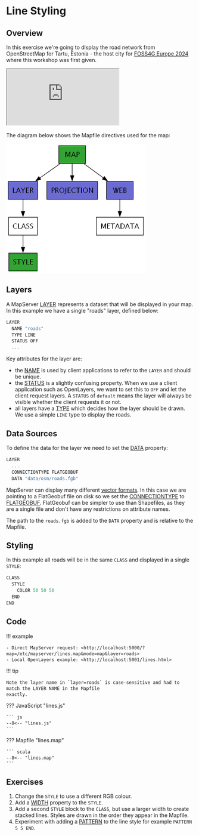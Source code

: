 # Line Styling

## Overview

In this exercise we're going to display the road network from OpenStreetMap for Tartu, Estonia - the host
city for [FOSS4G Europe 2024](https://2024.europe.foss4g.org/) where this workshop was first given. 

<div class="map">
  <iframe src="https://geographika.github.io/getting-started-with-mapserver-demo/lines.html"></iframe>
</div>

The diagram below shows the Mapfile directives used for the map:

![Mapfile classes used in the Lines map](../assets/images/line-map-classes.png "Mapfile Classes")


## Layers

A MapServer [LAYER](https://mapserver.org/mapfile/layer.html) represents
a dataset that will be displayed in your map. In this example we have a single "roads" layer, defined below:

```scala
LAYER
  NAME "roads"
  TYPE LINE
  STATUS OFF
  ...
```

Key attributes for the layer are:

- the [NAME](https://mapserver.org/mapfile/layer.html#mapfile-layer-name) is used by client applications to refer to the `LAYER` and should be unique.
- the [STATUS](https://mapserver.org/mapfile/layer.html#mapfile-layer-status) is a slightly confusing property. When we use a client application such as OpenLayers, we want to set this to `OFF` and let the client request layers. A `STATUS` of `default` means the layer will always be visible whether the client requests it or not.
- all layers have a [TYPE](https://mapserver.org/mapfile/layer.html#mapfile-layer-type) which decides how the layer should be drawn. We use a simple `LINE` type to display the roads.

## Data Sources

To define the data for the layer we need to set the [DATA](https://mapserver.org/mapfile/layer.html#mapfile-layer-data) property:

```scala
LAYER
  ...
  CONNECTIONTYPE FLATGEOBUF
  DATA "data/osm/roads.fgb"
```

MapServer can display many different [vector formats](https://mapserver.org/input/vector/index.html). In this case we are pointing to a FlatGeobuf file on disk so we set the [CONNECTIONTYPE](https://mapserver.org/mapfile/layer.html#mapfile-layer-connectiontype) to [FLATGEOBUF](https://mapserver.org/input/vector/flatgeobuf.html). FlatGeobuf can be simpler to use than Shapefiles, as they are a single file and don't have any restrictions on attribute names. 

The path to the `roads.fgb` is added to the `DATA` property and is relative to the Mapfile. 

## Styling

In this example all roads will be in the same `CLASS` and displayed in a single `STYLE`:

```scala
CLASS
  STYLE
    COLOR 50 50 50
  END
END
```

## Code

!!! example

    - Direct MapServer request: <http://localhost:5000/?map=/etc/mapserver/lines.map&mode=map&layer=roads>
    - Local OpenLayers example: <http://localhost:5001/lines.html>

!!! tip

    Note the layer name in `layer=roads` is case-sensitive and had to match the LAYER NAME in the Mapfile
    exactly.

??? JavaScript "lines.js"

    ``` js
    --8<-- "lines.js"
    ```

??? Mapfile "lines.map"

    ``` scala
    --8<-- "lines.map"
    ```

## Exercises

1. Change the `STYLE` to use a different RGB colour. 
2. Add a [WIDTH](https://www.mapserver.org/mapfile/style.html#mapfile-style-width) property to the `STYLE`.
2. Add a second `STYLE` block to the `CLASS`, but use a larger width to create stacked lines. Styles are drawn in the order they appear in the Mapfile.
3. Experiment with adding a [PATTERN](https://www.mapserver.org/mapfile/style.html#mapfile-style-pattern) to the line style for example `PATTERN 5 5 END`.


